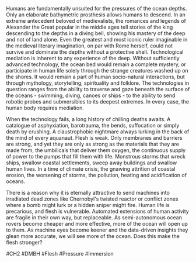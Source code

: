 Humans are fundamentally unsuited for the pressures of the ocean depths. Only an elaborate bathymetric prosthesis allows humans to descend. In an extreme antecedent beloved of medievalists, the romances and legends of Alexander the Great popular in the middle ages tell stories of the king descending to the depths in a diving bell, showing his mastery of the deep and not of land alone. Even the greatest and most iconic ruler imaginable in the medieval literary imagination, on par with Rome herself, could not survive and dominate the depths without a protective shell. Technological mediation is inherent to any experience of the deep. Without sufficiently advanced technology, the ocean bed would remain a complete mystery, or participate in human life solely through the strange creatures washed up on the shores. It would remain a part of human socio-natural interactions, but through mythology, storytelling, spirituality and folklore. The technologies in question ranges from the ability to traverse and gaze beneath the surface of the oceans - swimming, diving, canoes or ships - to the ability to send robotic probes and submersibles to its deepest extremes. In every case, the human body requires mediation.

When the technology fails, a long history of chilling deaths awaits. A catalogue of asphyxiation, barotrauma, the bends, suffocation or simply death by crushing. A claustrophobic nightmare always lurking in the back of the mind of every aquanaut. Flesh is weak. Only membranes and barriers are strong, and yet they are only as strong as the materials that they are made from, the umbilicals that deliver them oxygen, the continuous supply of power to the pumps that fill them with life. Monstrous storms that wreck ships, swallow coastal settlements, sweep away buildings and swallow human lives. In a time of climate crisis, the gnawing attrition of coastal erosion, the worsening of storms, the pollution, heating and acidification of oceans.

There is a reason why it is eternally attractive to send machines into irradiated dead zones like Chernobyl's twisted reactor or conflict zones where a bomb might lurk or a hidden sniper might fire. Human life is precarious, and flesh is vulnerable. Automated extensions of human activity are fragile in their own way, but replaceable. As semi-autonomous ocean rovers become cheaper and more effective, more of the ocean will open up to them. As machine eyes become keener and the data-driven insights they glean more accurate, we will see more of the ocean. Does this make the flesh stronger? 

#CH2 #DMBH #Flesh #Pressure #Immersion